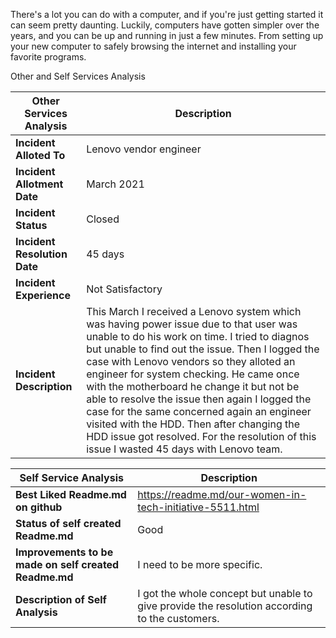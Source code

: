 There's a lot you can do with a computer, and if you're just getting started it can seem pretty daunting. Luckily, computers have gotten simpler over the years, and you can be up and running in just a few minutes. From setting up your new computer to safely browsing the internet and installing your favorite programs.

Other and Self Services Analysis

**Other Services Analysis**|**Description**
---------------------------|----------------------------------
**Incident Alloted To**	    | Lenovo vendor engineer
**Incident Allotment Date** | March 2021
**Incident Status**	        | Closed
**Incident Resolution Date**| 45 days 
**Incident Experience**	    | Not Satisfactory
**Incident Description**	  | This March I received a Lenovo system which was having power issue due to that user was unable to do his work on time. I tried to diagnos but unable to find out the issue. Then I logged the case with Lenovo vendors so they alloted an engineer for system checking. He came once with the motherboard he change it but not be able to resolve the issue then again I logged the case for the same concerned again an engineer visited with the HDD. Then after changing the HDD issue got resolved. For the resolution of this issue I wasted 45 days with Lenovo team.

**Self Service Analysis**	      |**Description**
--------------------------------|----------------------------------
**Best Liked Readme.md on github**	| https://readme.md/our-women-in-tech-initiative-5511.html
**Status of self created Readme.md**	|Good
**Improvements to be made on self created Readme.md**	| I need to be more specific.
**Description of Self Analysis**	  |  I got the whole concept but unable to give provide the resolution according to the customers.

